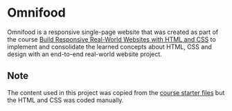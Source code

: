 # Omnifood

Omnifood is a responsive single-page website that was created as part of the course [Build Responsive Real-World Websites with HTML and CSS](https://www.udemy.com/course/design-and-develop-a-killer-website-with-html5-and-css3/) to implement and consolidate the learned concepts about HTML, CSS and design with an end-to-end real-world website project.

## Note

The content used in this project was copied from the [course starter files](https://github.com/jonasschmedtmann/html-css-course/tree/master/starter/07-Omnifood-Desktop/content) but the HTML and CSS was coded manually.
